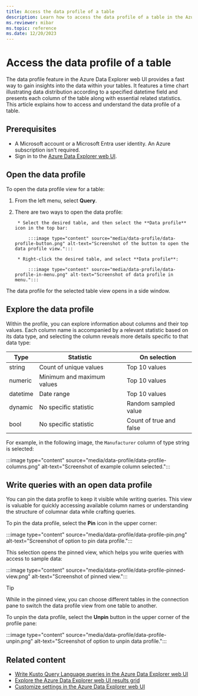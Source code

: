 ```yaml
---
title: Access the data profile of a table
description: Learn how to access the data profile of a table in the Azure Data Explorer web UI.
ms.reviewer: mibar
ms.topic: reference
ms.date: 12/20/2023
---
```


# Access the data profile of a table

The data profile feature in the Azure Data Explorer web UI provides a fast way to gain insights into the data within your tables. It features a time chart illustrating data distribution according to a specified datetime field and presents each column of the table along with essential related statistics. This article explains how to access and understand the data profile of a table.

## Prerequisites

* A Microsoft account or a Microsoft Entra user identity. An Azure subscription isn't required.
* Sign in to the [Azure Data Explorer web UI](https://dataexplorer.azure.com/).

## Open the data profile

To open the data profile view for a table:

1. From the left menu, select **Query**.
1. There are two ways to open the data profile:

        * Select the desired table, and then select the **Data profile** icon in the top bar:

            :::image type="content" source="media/data-profile/data-profile-button.png" alt-text="Screenshot of the button to open the data profile view.":::

        * Right-click the desired table, and select **Data profile**:

            :::image type="content" source="media/data-profile/data-profile-in-menu.png" alt-text="Screenshot of data profile in menu.":::

The data profile for the selected table view opens in a side window.

## Explore the data profile

Within the profile, you can explore information about columns and their top values. Each column name is accompanied by a relevant statistic based on its data type, and selecting the column reveals more details specific to that data type:

|Type|Statistic|On selection|
|--|--|--|
|string|Count of unique values| Top 10 values|
|numeric|Minimum and maximum values| Top 10 values|
|datetime|Date range| Top 10 values|
|dynamic|No specific statistic|Random sampled value|
|bool|No specific statistic|Count of true and false|

For example, in the following image, the `Manufacturer` column of type string is selected:

:::image type="content" source="media/data-profile/data-profile-columns.png" alt-text="Screenshot of example column selected.":::

## Write queries with an open data profile

You can pin the data profile to keep it visible while writing queries. This view is valuable for quickly accessing available column names or understanding the structure of columnar data while crafting queries.

To pin the data profile, select the **Pin** icon in the upper corner:

:::image type="content" source="media/data-profile/data-profile-pin.png" alt-text="Screenshot of option to pin data profile.":::

This selection opens the pinned view, which helps you write queries with access to sample data:

<!-- TO DO: Create a GIF that uses a string and a dynamic field to create a query quickly. -->

:::image type="content" source="media/data-profile/data-profile-pinned-view.png" alt-text="Screenshot of pinned view.":::

> [!TIP]
> While in the pinned view, you can choose different tables in the connection pane to switch the data profile view from one table to another.

To unpin the data profile, select the **Unpin** button in the upper corner of the profile pane:

:::image type="content" source="media/data-profile/data-profile-unpin.png" alt-text="Screenshot of option to unpin data profile.":::

## Related content

* [Write Kusto Query Language queries in the Azure Data Explorer web UI](web-ui-kql.md)
* [Explore the Azure Data Explorer web UI results grid](web-results-grid.md)
* [Customize settings in the Azure Data Explorer web UI](web-customize-settings.md)
